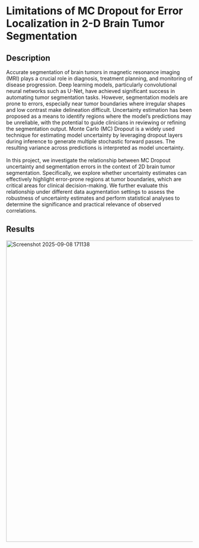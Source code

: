 # Limitations of MC Dropout for Error Localization in 2-D Brain Tumor Segmentation 

## Description
Accurate segmentation of brain tumors in magnetic resonance imaging (MRI) plays a crucial role in diagnosis, treatment planning, and monitoring of disease progression. Deep learning models, particularly convolutional neural networks such as U-Net, have achieved significant success in automating tumor segmentation tasks. However, segmentation models are prone to errors, especially near tumor boundaries where irregular shapes and low contrast make delineation difficult. Uncertainty estimation has been proposed as a means to identify regions where the model’s predictions may be unreliable, with the potential to guide clinicians in reviewing or refining the segmentation output. Monte Carlo (MC) Dropout is a widely used technique for estimating model uncertainty by leveraging dropout layers during inference to generate multiple stochastic forward passes. The resulting variance across predictions is interpreted as model uncertainty.
<br>
<br>
In this project, we investigate the relationship between MC Dropout uncertainty and segmentation errors in the context of 2D brain tumor segmentation. Specifically, we explore whether uncertainty estimates can effectively highlight error-prone regions at tumor boundaries, which are critical areas for clinical decision-making. We further evaluate this relationship under different data augmentation settings to assess the robustness of uncertainty estimates and perform statistical analyses to determine the significance and practical relevance of observed correlations.

## Results

<img width="721" height="814" alt="Screenshot 2025-09-08 171138" text-align="center" src="https://github.com/user-attachments/assets/e095c65e-fd22-4327-bc18-6b40559920f0" />

